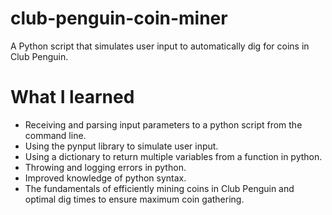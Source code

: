 # club-penguin-coin-miner
A Python script that simulates user input to automatically dig for coins in Club Penguin.

# What I learned
* Receiving and parsing input parameters to a python script from the command line.
* Using the pynput library to simulate user input.
* Using a dictionary to return multiple variables from a function in python.
* Throwing and logging errors in python.
* Improved knowledge of python syntax.
* The fundamentals of efficiently mining coins in Club Penguin and optimal dig times to ensure maximum coin gathering.
